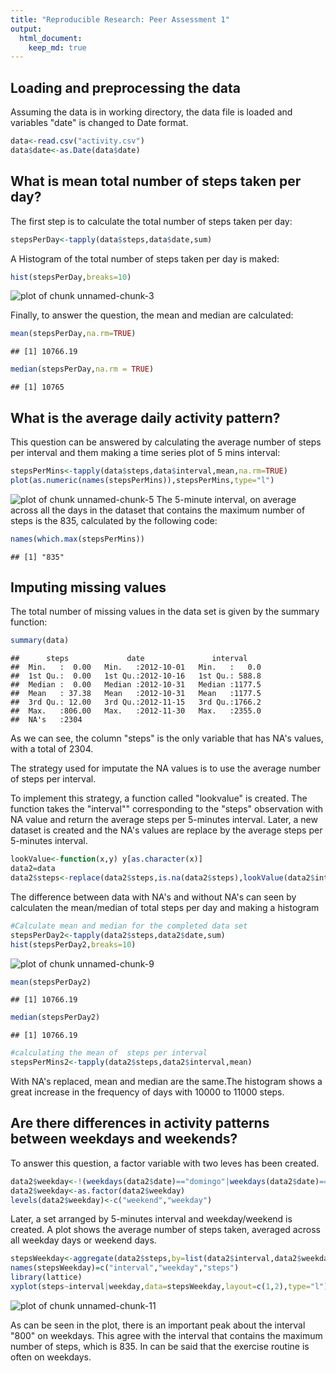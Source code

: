 ```yaml
---
title: "Reproducible Research: Peer Assessment 1"
output: 
  html_document:
    keep_md: true
---
```



## Loading and preprocessing the data
Assuming the data is in working directory, the data file is loaded and variables "date" is changed to Date format.

```r
data<-read.csv("activity.csv")
data$date<-as.Date(data$date)
```



## What is mean total number of steps taken per day?

The first step is to calculate the total number of steps taken per day:


```r
stepsPerDay<-tapply(data$steps,data$date,sum)
```

A Histogram of the total number of steps taken per day is maked:


```r
hist(stepsPerDay,breaks=10)
```

![plot of chunk unnamed-chunk-3](figure/unnamed-chunk-3-1.png) 

Finally, to answer the question, the mean and median are calculated:


```r
mean(stepsPerDay,na.rm=TRUE)
```

```
## [1] 10766.19
```

```r
median(stepsPerDay,na.rm = TRUE)
```

```
## [1] 10765
```

## What is the average daily activity pattern?

This question can be answered by calculating the average number of steps per interval and them making a time series plot of 5 mins interval:

```r
stepsPerMins<-tapply(data$steps,data$interval,mean,na.rm=TRUE)
plot(as.numeric(names(stepsPerMins)),stepsPerMins,type="l")
```

![plot of chunk unnamed-chunk-5](figure/unnamed-chunk-5-1.png) 
The 5-minute interval, on average across all the days in the dataset that  contains the maximum number of steps is the 835, calculated by the following code:

```r
names(which.max(stepsPerMins))
```

```
## [1] "835"
```

## Imputing missing values

The total number of missing values in the data set is given by the summary function:

```r
summary(data)
```

```
##      steps             date               interval     
##  Min.   :  0.00   Min.   :2012-10-01   Min.   :   0.0  
##  1st Qu.:  0.00   1st Qu.:2012-10-16   1st Qu.: 588.8  
##  Median :  0.00   Median :2012-10-31   Median :1177.5  
##  Mean   : 37.38   Mean   :2012-10-31   Mean   :1177.5  
##  3rd Qu.: 12.00   3rd Qu.:2012-11-15   3rd Qu.:1766.2  
##  Max.   :806.00   Max.   :2012-11-30   Max.   :2355.0  
##  NA's   :2304
```
As we can see, the column "steps" is the only variable that has NA's values, with a total of 2304.

The strategy used for imputate the NA values is to use the average number of steps per interval. 

To implement this strategy, a function called "lookvalue" is created. The function takes the "interval"" corresponding to the "steps" observation with NA value and return the average steps per 5-minutes interval. Later, a new dataset is created and the NA's values are replace by the average steps per 5-minutes interval.


```r
lookValue<-function(x,y) y[as.character(x)] 
data2=data
data2$steps<-replace(data2$steps,is.na(data2$steps),lookValue(data2$interval[is.na(data2$steps)],stepsPerMins))
```

The difference between data with NA's and without NA's can seen by calculaten the mean/median of total steps per day and making a histogram

```r
#Calculate mean and median for the completed data set
stepsPerDay2<-tapply(data2$steps,data2$date,sum)
hist(stepsPerDay2,breaks=10)
```

![plot of chunk unnamed-chunk-9](figure/unnamed-chunk-9-1.png) 

```r
mean(stepsPerDay2)
```

```
## [1] 10766.19
```

```r
median(stepsPerDay2)
```

```
## [1] 10766.19
```

```r
#calculating the mean of  steps per interval
stepsPerMins2<-tapply(data2$steps,data2$interval,mean)
```
With NA's replaced, mean and median are the same.The histogram shows a great increase in the frequency of days with 10000 to 11000 steps.

## Are there differences in activity patterns between weekdays and weekends?

To answer this question, a factor variable with two leves has been created.


```r
data2$weekday<-!(weekdays(data2$date)=="domingo"|weekdays(data2$date)=="sabado")
data2$weekday<-as.factor(data2$weekday)
levels(data2$weekday)<-c("weekend","weekday")
```

Later, a set arranged by 5-minutes interval and weekday/weekend is created. A plot shows the average number of steps taken, averaged across all weekday days or weekend days.

```r
stepsWeekday<-aggregate(data2$steps,by=list(data2$interval,data2$weekday),FUN=mean)
names(stepsWeekday)=c("interval","weekday","steps")
library(lattice)
xyplot(steps~interval|weekday,data=stepsWeekday,layout=c(1,2),type="l")
```

![plot of chunk unnamed-chunk-11](figure/unnamed-chunk-11-1.png) 

As can be seen in the plot, there is an important peak about the interval "800" on weekdays. This agree with the interval that contains the maximum number of steps, which is 835. In can be said that the exercise routine is often on weekdays.
